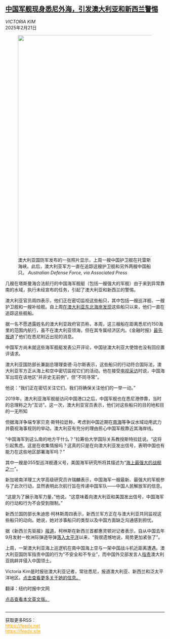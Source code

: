 <!--1740105422000-->
[中国军舰现身悉尼外海，引发澳大利亚和新西兰警惕](https://cn.nytimes.com/world/20250221/chinese-ships-tasman-nz/)
------

<address>VICTORIA KIM</address><time pudate="2025-02-21 10:28:58" datetime="2025-02-21 10:28:58">2025年2月21日</time><figure><img src="https://images.weserv.nl/?url=static01.nyt.com/images/2025/02/20/multimedia/20oz-china-ships-wgkl/20oz-china-ships-wgkl-master1050.jpg" width="1050" height="700"><figcaption>澳大利亚国防军发布的一张照片显示，上周一艘中国护卫舰在托雷斯海峡。此后，澳大利亚军方一直在追踪这艘护卫舰和另外两艘中国船只。 <cite>Australian Defense Force, via Associated Press</cite></figcaption></figure><section><p>几艘在塔斯曼海合法航行的中国海军舰艇（包括一艘强大的军舰）由于来到异常靠南的水域，执行未经宣布的任务，引起了澳大利亚和新西兰的警惕。</p><p>澳大利亚官员周四表示，他们正在密切监视这些船只，其中包括一艘巡洋舰、一艘护卫舰和一艘补给舰。自上周<a rel="noopener noreferrer" target="_blank" href="https://www.defence.gov.au/news-events/releases/2025-02-13/statement-peoples-liberation-army-navy-vessels-operating-north-australia">在澳大利亚东北海岸发现</a>这些船只以来，他们一直在追踪这些舰船。</p><p>据一名不愿透露姓名的澳大利亚政府官员称，本周，这三艘船在距离悉尼约150海里的范围内航行，虽不在澳大利亚领海，但在其专属经济区内。《金融时报》<a rel="noopener noreferrer" target="_blank" href="https://www.ft.com/content/fda734fc-6023-4ad9-b3ae-33234ee40505" title="Link: https://www.ft.com/content/fda734fc-6023-4ad9-b3ae-33234ee40505">最先报道</a>了他们在悉尼附近出现的消息。</p><p>中国军方尚未就这些海军舰艇发表公开评论，中国驻澳大利亚大使馆也没有回应置评请求。</p><p>澳大利亚国防部长兼副总理理查德·马尔斯表示，这些船只的行动符合国际法，澳大利亚军方正从海上和空中密切监视它们的活动。他在接受<a rel="noopener noreferrer" target="_blank" href="https://www.skynews.com.au/australia-news/politics/defence-minister-richard-marles-denies-australians-are-vulnerable-after-asio-makes-stark-warning-of-foreign-threats/news-story/3b43e3607fedaa08e8b36124f0ac23f2">电视采访</a>时说，中国海军出现在该地区“并非史无前例”，但“不同寻常”。</p><p>他说：“我们正在密切关注它们，我们将确保关注他们的一举一动。”</p><p>2019年，澳大利亚海军舰艇访问中国港口之后，中国军舰也在悉尼港停靠，当时的总理称之为“互访”。这一次，澳大利亚官员表示，他们对这些船只的目的地和目的一无所知</p><p>但据海洋争端专家贝克·斯特拉廷称，考虑到中国近期在<a href="https://www.nytimes.com/interactive/2023/11/16/world/asia/south-china-sea-ships.html">南海</a>等争议水域动用武力并藐视海事规则的举动，澳大利亚有充分的理由担心中国军舰靠近其海岸线。</p><p>“中国海军到这么南的地方干什么？”拉筹伯大学国际关系教授斯特拉廷说。“这将引起焦虑。这是在收集情报吗？这真的只是在向澳大利亚发出信号，表明中国也有能力在这些地区部署海军吗？”</p><p>其中一艘是055型巡洋舰遵义号，美国海军研究所将其描述为“<a rel="noopener noreferrer" target="_blank" href="https://www.usni.org/magazines/proceedings/2023/march/type-055-renhai-class-cruiser-chinas-premier-surface-combatant">海上最强大的战舰之一</a>”。</p><p>新加坡南洋理工大学高级研究员许瑞麟表示，中国海军一艘最新、最强大的军舰参与了此次行动，显然表明此次航行旨在传递中国军队——中国人民解放军的信息。</p><p>“这是为了展示海军力量，”他说。“这意味着向澳大利亚和美国发出信号，中国海军的行动和行为不会受到限制。”</p><p>新西兰国防部长朱迪思·柯林斯周四表示，新西兰军方正在与澳大利亚共同监视这些船只的动向。她说，她对涉事船只的类型以及中国方面缺乏沟通感到担忧。</p><p>据《新西兰先驱报》<a rel="noopener noreferrer" target="_blank" href="https://www.nzherald.co.nz/nz/politics/defence-minister-judith-collins-warns-chinese-ships-in-tasman-have-enormous-strike-power/SEMRUIAX7BEZ3H3EP5OWDJYZYA/">报道</a>，柯林斯在新西兰首都惠灵顿对记者表示，自从中国去年9月发射一枚洲际弹道导弹<a href="https://www.nytimes.com/2024/09/25/world/asia/china-missile-rocket-force.html">落入太平洋</a>以来，“我很遗憾地说，局势更加紧张了”。</p><p>上周，一架澳大利亚海上巡逻机在南中国海上空与一架中国战斗机近距离遭遇。澳大利亚国防军指责中国的行为“不安全和不专业”，而中国外交部发言人<a rel="noopener noreferrer" target="_blank" href="http://en.people.cn/n3/2025/0213/c90000-20276464.html">指责</a>澳大利亚挑衅并侵入中国领土。</p></section><footer><p>Victoria Kim是时报驻澳大利亚记者，常驻悉尼，报道澳大利亚、新西兰和泛太平洋地区。<a rel="nofollow" target="_blank" href="https://www.nytimes.com/by/victoria-kim">点击查看更多关于她的信息。</a></p><p>翻译：纽约时报中文网</p><a rel="nofollow" target="_blank" href="https://www.nytimes.com/2025/02/20/world/australia/chinese-ships-tasman-nz.html">点击查看本文英文版。</a></footer><br><hr><div>获取更多RSS：<br><a href="https://feedx.net" style="color:orange" target="_blank">https://feedx.net</a> <br><a href="https://feedx.site" style="color:orange" target="_blank">https://feedx.site</a><br></div>
